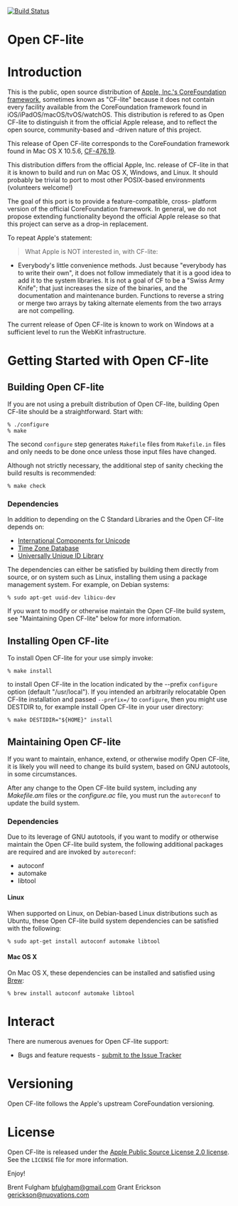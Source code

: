 [![Build Status][opencflite-github-action-svg]][opencflite-github-action]

[opencflite-github]: https://github.com/gerickson/opencflite
[opencflite-github-action]: https://github.com/gerickson/opencflite/actions?query=workflow%3Abuild+branch%opencflite-476+event%3Apush
[opencflite-github-action-svg]: https://github.com/gerickson/opencflite/actions/workflows/build.yml/badge.svg?branch=opencflite-476&event=push

Open CF-lite
============

# Introduction

This is the public, open source distribution of [Apple, Inc.'s
CoreFoundation framework](https://opensource.apple.com/source/CF/),
sometimes known as "CF-lite" because it does not contain every
facility available from the CoreFoundation framework found in
iOS/iPadOS/macOS/tvOS/watchOS. This distribution is refered to as Open
CF-lite to distinguish it from the official Apple release, and to
reflect the open source, community-based and -driven nature of this
project.

This release of Open CF-lite corresponds to the CoreFoundation
framework found in Mac OS X 10.5.6,
[CF-476.19](https://opensource.apple.com/source/CF/CF-476.19/).

This distribution differs from the official Apple, Inc. release of
CF-lite in that it is known to build and run on Mac OS X, Windows, and
Linux. It should probably be trivial to port to most other POSIX-based
environments (volunteers welcome!)

The goal of this port is to provide a feature-compatible, cross-
platform version of the official CoreFoundation framework. In general,
we do not propose extending functionality beyond the official Apple
release so that this project can serve as a drop-in replacement.

To repeat Apple's statement:

> What Apple is NOT interested in, with CF-lite:
* Everybody's little convenience methods. Just because "everybody has to
write their own", it does not follow immediately that it is a good
idea to add it to the system libraries. It is not a goal of CF to be a
"Swiss Army Knife"; that just increases the size of the binaries, and
the documentation and maintenance burden. Functions to reverse a
string or merge two arrays by taking alternate elements from the two
arrays are not compelling.

The current release of Open CF-lite is known to work on Windows at a
sufficient level to run the WebKit infrastructure.

# Getting Started with Open CF-lite

## Building Open CF-lite

If you are not using a prebuilt distribution of Open CF-lite,
building Open CF-lite should be a straightforward. Start with:

    % ./configure
    % make

The second `configure` step generates `Makefile` files from
`Makefile.in` files and only needs to be done once unless those input
files have changed.

Although not strictly necessary, the additional step of sanity
checking the build results is recommended:

    % make check

### Dependencies

In addition to depending on the C Standard Libraries and the Open
CF-lite depends on:

  * [International Components for Unicode](http://icu-project.org/)
  * [Time Zone Database](https://www.iana.org/time-zones)
  * [Universally Unique ID Library](http://e2fsprogs.sourceforge.net)

The dependencies can either be satisfied by building them directly
from source, or on system such as Linux, installing them using a
package management system. For example, on Debian systems:

    % sudo apt-get uuid-dev libicu-dev

If you want to modify or otherwise maintain the Open CF-lite build
system, see "Maintaining Open CF-lite" below for more information.

## Installing Open CF-lite

To install Open CF-lite for your use simply invoke:

    % make install

to install Open CF-lite in the location indicated by the --prefix
`configure` option (default "/usr/local"). If you intended an
arbitrarily relocatable Open CF-lite installation and passed
`--prefix=/` to `configure`, then you might use DESTDIR to, for
example install Open CF-lite in your user directory:

    % make DESTIDIR="${HOME}" install

## Maintaining Open CF-lite

If you want to maintain, enhance, extend, or otherwise modify Open
CF-lite, it is likely you will need to change its build system,
based on GNU autotools, in some circumstances.

After any change to the Open CF-lite build system, including any
*Makefile.am* files or the *configure.ac* file, you must run the
`autoreconf` to update the build system.

### Dependencies

Due to its leverage of GNU autotools, if you want to modify or
otherwise maintain the Open CF-lite build system, the following
additional packages are required and are invoked by `autoreconf`:

  * autoconf
  * automake
  * libtool

#### Linux

When supported on Linux, on Debian-based Linux distributions such as
Ubuntu, these Open CF-lite build system dependencies can be satisfied
with the following:

    % sudo apt-get install autoconf automake libtool

#### Mac OS X

On Mac OS X, these dependencies can be installed and satisfied using
[Brew](https://brew.sh/):

    % brew install autoconf automake libtool

# Interact

There are numerous avenues for Open CF-lite support:

  * Bugs and feature requests - [submit to the Issue Tracker](https://github.com/gerickson/opencflite/issues)

# Versioning

Open CF-lite follows the Apple's upstream CoreFoundation versioning.

# License

Open CF-lite is released under the [Apple Public Source License 2.0 license](https://opensource.org/licenses/APSL-2.0).
See the `LICENSE` file for more information.

Enjoy!

Brent Fulgham <bfulgham@gmail.com>
Grant Erickson <gerickson@nuovations.com>
